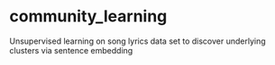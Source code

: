 # community_learning
Unsupervised learning on song lyrics data set to discover underlying clusters via sentence embedding
